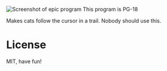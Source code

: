 ![Screenshot of epic program](./scroonshot.png)
This program is PG-18

Makes cats follow the cursor in a trail.
Nobody should use this.

# License

MIT, have fun!
